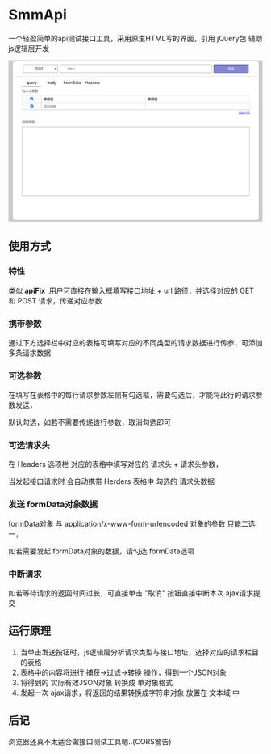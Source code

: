 ﻿# SmmApi
一个轻盈简单的api测试接口工具，采用原生HTML写的界面，引用 jQuery包 辅助 js逻辑层开发

![img](https://raw.githubusercontent.com/smmcat/SmmApi/main/img/img1.png)

## 使用方式

### 特性

类似 **apiFix** ,用户可直接在输入框填写接口地址 + url 路径，并选择对应的 GET 和 POST 请求，传递对应参数

### 携带参数

通过下方选择栏中对应的表格可填写对应的不同类型的请求数据进行传参，可添加多条请求数据

### 可选参数

在填写在表格中的每行请求参数左侧有勾选框，需要勾选后，才能将此行的请求参数发送，

默认勾选，如若不需要传递该行参数，取消勾选即可

### 可选请求头

在 Headers 选项栏 对应的表格中填写对应的 请求头 + 请求头参数，

当发起接口请求时 会自动携带 Herders 表格中 勾选的 请求头数据


### 发送 formData对象数据

formData对象 与 application/x-www-form-urlencoded 对象的参数 只能二选一，

如若需要发起 formData对象的数据，请勾选 formData选项

### 中断请求

如若等待请求的返回时间过长，可直接单击 "取消" 按钮直接中断本次 ajax请求提交

## 运行原理

1. 当单击发送按钮时，js逻辑层分析请求类型与接口地址，选择对应的请求栏目的表格
2. 表格中的内容将进行 捕获→过滤→转换 操作，得到一个JSON对象
3. 将得到的 实际有效JSON对象 转换成 单对象格式
4. 发起一次 ajax请求，将返回的结果转换成字符串对象 放置在 文本域 中


## 后记

 浏览器还真不太适合做接口测试工具嗯..(CORS警告)
